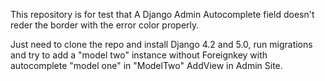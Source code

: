 This repository is for test that A Django Admin Autocomplete field doesn't reder the border with the error color properly.

Just need to clone the repo and install Django 4.2 and 5.0, run migrations and try to add a "model two" instance without Foreignkey with autocomplete "model one" in "ModelTwo" AddView in Admin Site.